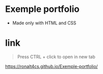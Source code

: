 # Exemple portfolio

* Made only with HTML and CSS

# link 

>Press CTRL + click to open in new tab

https://ronalt4cs.github.io/Exemple-portfolio/
